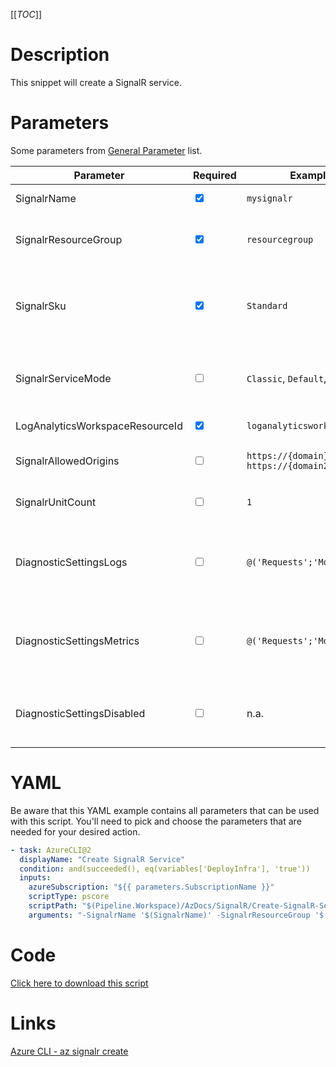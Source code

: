 [[_TOC_]]

# Description

This snippet will create a SignalR service.

# Parameters

Some parameters from [General Parameter](/Azure/AzDocs-v1/Scripts) list.

| Parameter                       | Required                        | Example Value                                | Description                                                                                                                                       |
| ------------------------------- | ------------------------------- | -------------------------------------------- | ------------------------------------------------------------------------------------------------------------------------------------------------- |
| SignalrName                     | <input type="checkbox" checked> | `mysignalr`                                  | The name of the SignalR service.                                                                                                                  |
| SignalrResourceGroup            | <input type="checkbox" checked> | `resourcegroup`                              | The name of the resourcegroup where your SignalR resourcegroup resides in.                                                                        |
| SignalrSku                      | <input type="checkbox" checked> | `Standard`                                   | This is the sku you can choose for your ServiceBus Namespace. You have a choice between 'Standard_S1', 'Premium_P1'.                              |
| SignalrServiceMode              | <input type="checkbox">         | `Classic`, `Default`, `Serverless`           | The mode your SignalR service will be running on. You can choose from 'Classic','Default'or 'Serverless'.                                         |
| LogAnalyticsWorkspaceResourceId | <input type="checkbox" checked> | `loganalyticsworkspaceresourceid`            | The resource id of your log analytics workspace.                                                                                                  |
| SignalrAllowedOrigins           | <input type="checkbox">         | `https://{domain}.com https://{domain2}.com` | A list of allowed origins, space separated. By default allows all (`*`).                                                                          |
| SignalrUnitCount                | <input type="checkbox">         | `1`                                          | The unit count of your SignalR service. Defaults to 1.                                                                                            |
| DiagnosticSettingsLogs          | <input type="checkbox">         | `@('Requests';'MongoRequests';)`             | If you want to enable a specific set of diagnostic settings for the category 'Logs'. By default, all categories for 'Logs' will be enabled.       |
| DiagnosticSettingsMetrics       | <input type="checkbox">         | `@('Requests';'MongoRequests';)`             | If you want to enable a specific set of diagnostic settings for the category 'Metrics'. By default, all categories for 'Metrics' will be enabled. |
| DiagnosticSettingsDisabled      | <input type="checkbox">         | n.a.                                         | If you don't want to enable any diagnostic settings, you can pass this as a switch witout a value(`-DiagnosticsettingsDisabled`).                 |

# YAML

Be aware that this YAML example contains all parameters that can be used with this script. You'll need to pick and choose the parameters that are needed for your desired action.

```yaml
- task: AzureCLI@2
  displayName: "Create SignalR Service"
  condition: and(succeeded(), eq(variables['DeployInfra'], 'true'))
  inputs:
    azureSubscription: "${{ parameters.SubscriptionName }}"
    scriptType: pscore
    scriptPath: "$(Pipeline.Workspace)/AzDocs/SignalR/Create-SignalR-Service.ps1"
    arguments: "-SignalrName '$(SignalrName)' -SignalrResourceGroup '$(SignalrResourceGroup)' -SignalrSku '$(SignalrSku)' -SignalrServiceMode '$(SignalrServiceMode)' -LogAnalyticsWorkspaceResourceId '$(LogAnalyticsWorkspaceResourceId)' -SignalrAllowedOrigins '$(SignalrAllowedOrigins)' -SignalrUnitCount '$(SignalrUnitCount)' -ResourceTags $(Resource.Tags) -DiagnosticSettingsLogs $(DiagnosticSettingsLogs) -DiagnosticSettingsDisabled $(DiagnosticSettingsDisabled)"
```

# Code

[Click here to download this script](../../../../src/SignalR/Create-SignalR-Service.ps1)

# Links

[Azure CLI - az signalr create](https://docs.microsoft.com/en-us/cli/azure/signalr?view=azure-cli-latest#az-signalr-create)
